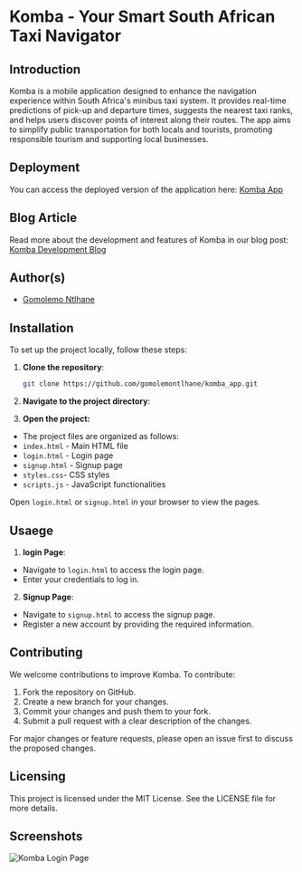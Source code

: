 # Komba - Your Smart South African Taxi Navigator

## Introduction
Komba is a mobile application designed to enhance the navigation experience within South Africa's minibus taxi system. It provides real-time predictions of pick-up and departure times, suggests the nearest taxi ranks, and helps users discover points of interest along their routes. The app aims to simplify public transportation for both locals and tourists, promoting responsible tourism and supporting local businesses.

## Deployment
You can access the deployed version of the application here: [Komba App](https://github.com/gomolemontlhane/komba_app/blob/main/login.html)

## Blog Article
Read more about the development and features of Komba in our blog post: [Komba Development Blog](https://www.linkedin.com/pulse/blog-post-alx-komba-portfolio-project-gomolemo-ntlhane-qzqkf/)

## Author(s)
- [Gomolemo Ntlhane](https://www.linkedin.com/in/gomolemontlhane)

## Installation
To set up the project locally, follow these steps:

1. **Clone the repository**:
   ```bash
   git clone https://github.com/gomolemontlhane/komba_app.git

2. **Navigate to the project directory**:   

3. **Open the project:**

- The project files are organized as follows:
- `index.html` - Main HTML file
- `login.html` - Login page
- `signup.html` - Signup page
- `styles.css`- CSS styles
- `scripts.js` - JavaScript functionalities

Open `login.html` or `signup.html` in your browser to view the pages.

## Usaege

1. **login Page**:
- Navigate to `login.html` to access the login page.
- Enter your credentials to log in.

2. **Signup Page**:
- Navigate to `signup.html` to access the signup page.
- Register a new account by providing the required information.

## Contributing
We welcome contributions to improve Komba. To contribute:

1. Fork the repository on GitHub.
2. Create a new branch for your changes.
3. Commit your changes and push them to your fork.
4. Submit a pull request with a clear description of the changes.

For major changes or feature requests, please open an issue first to discuss the proposed changes.

## Licensing
This project is licensed under the MIT License. See the LICENSE file for more details.

## Screenshots
![Komba Login Page](./screenshot.png)